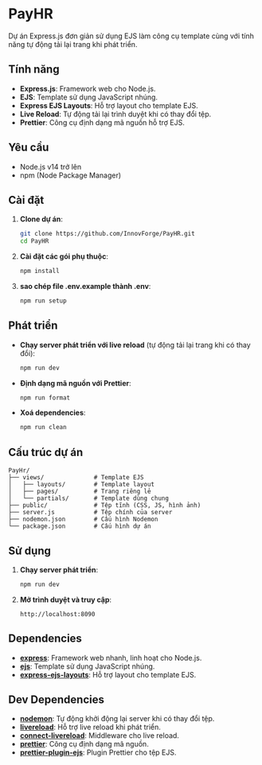 # PayHR

Dự án Express.js đơn giản sử dụng EJS làm công cụ template cùng với tính năng tự động tải lại trang khi phát triển.

## Tính năng

- **Express.js**: Framework web cho Node.js.
- **EJS**: Template sử dụng JavaScript nhúng.
- **Express EJS Layouts**: Hỗ trợ layout cho template EJS.
- **Live Reload**: Tự động tải lại trình duyệt khi có thay đổi tệp.
- **Prettier**: Công cụ định dạng mã nguồn hỗ trợ EJS.

## Yêu cầu

- Node.js v14 trở lên
- npm (Node Package Manager)

## Cài đặt

1. **Clone dự án**:

   ```bash
   git clone https://github.com/InnovForge/PayHR.git
   cd PayHR
   ```

2. **Cài đặt các gói phụ thuộc**:

   ```bash
   npm install
   ```

3. **sao chép file .env.example thành .env**:

   ```bash
   npm run setup
   ```

## Phát triển

- **Chạy server phát triển với live reload** (tự động tải lại trang khi có thay đổi):

  ```bash
  npm run dev
  ```

- **Định dạng mã nguồn với Prettier**:

  ```bash
  npm run format
  ```

- **Xoá dependencies**:

  ```bash
  npm run clean

  ```
## Cấu trúc dự án

```
PayHr/
├── views/              # Template EJS
│   ├── layouts/        # Template layout
│   ├── pages/          # Trang riêng lẻ
│   └── partials/       # Template dùng chung
├── public/             # Tệp tĩnh (CSS, JS, hình ảnh)
├── server.js           # Tệp chính của server
├── nodemon.json        # Cấu hình Nodemon
└── package.json        # Cấu hình dự án
```

## Sử dụng

1. **Chạy server phát triển**:

   ```bash
   npm run dev
   ```

2. **Mở trình duyệt và truy cập**:

   ```
   http://localhost:8090
   ```

## Dependencies

- **[express](https://www.npmjs.com/package/express)**: Framework web nhanh, linh hoạt cho Node.js.
- **[ejs](https://www.npmjs.com/package/ejs)**: Template sử dụng JavaScript nhúng.
- **[express-ejs-layouts](https://www.npmjs.com/package/express-ejs-layouts)**: Hỗ trợ layout cho template EJS.

## Dev Dependencies

- **[nodemon](https://www.npmjs.com/package/nodemon)**: Tự động khởi động lại server khi có thay đổi tệp.
- **[livereload](https://www.npmjs.com/package/livereload)**: Hỗ trợ live reload khi phát triển.
- **[connect-livereload](https://www.npmjs.com/package/connect-livereload)**: Middleware cho live reload.
- **[prettier](https://www.npmjs.com/package/prettier)**: Công cụ định dạng mã nguồn.
- **[prettier-plugin-ejs](https://www.npmjs.com/package/prettier-plugin-ejs)**: Plugin Prettier cho tệp EJS.
